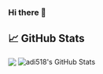 ### Hi there 👋

<!--
**adi518/adi518** is a ✨ _special_ ✨ repository because its `README.md` (this file) appears on your GitHub profile.

Here are some ideas to get you started:

- 🔭 I’m currently working on ...
- 🌱 I’m currently learning ...
- 👯 I’m looking to collaborate on ...
- 🤔 I’m looking for help with ...
- 💬 Ask me about ...
- 📫 How to reach me: ...
- 😄 Pronouns: ...
- ⚡ Fun fact: ...
-->

## 📈 GitHub Stats
<span>
  <img align="center" src="https://github-readme-stats.vercel.app/api/top-langs/?username=adi518&theme=midnight-purple" />
</span>
<span>
  <img align="center" src="https://github-readme-stats.vercel.app/api?username=adi518&show_icons=true&line_height=27&count_private=true&theme=midnight-purple" alt="adi518's GitHub Stats" />
</span>
